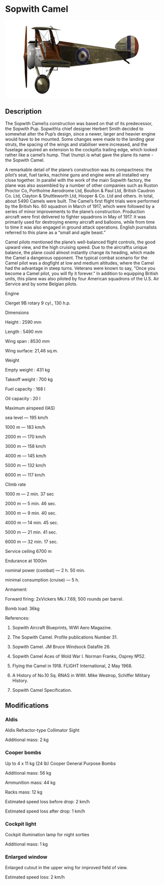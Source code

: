 # Sopwith Camel
  

  
![sopcamel](../images/sopcamel.png)
  

  
## Description
  

  
The Sopwith Camel\s construction was based on that of its predecessor, the Sopwith Pup. Sopwith\s chief designer Herbert Smith decided to somewhat alter the Pup’s design, since a newer, larger and heavier engine would have to be mounted. Some changes were made to the landing gear struts, the spacing of the wings and stabiliser were increased, and the fuselage acquired an extension to the cockpit\s trailing edge, which looked rather like a camel’s hump. That \hump\ is what gave the plane its name - the Sopwith Camel.
  

  
A remarkable detail of the plane’s construction was its compactness: the pilot’s seat, fuel tanks, machine guns and engine were all installed very close together. In parallel with the work of the main Sopwith factory, the plane was also assembled by a number of other companies such as Ruston Proctor Co, Portholme Aerodrome Ltd, Boulton & Paul Ltd, British Caudron Co. Ltd, Clayton & Shuttleworth Ltd, Hooper & Co. Ltd and others. In total, about 5490 Camels were built. The Camel’s first flight trials were performed by the British No. 60 squadron in March of 1917, which were followed by a series of minor improvements to the plane’s construction. Production aircraft were first delivered to fighter squadrons in May of 1917. It was primarily used for destroying enemy aircraft and balloons, while from time to time it was also engaged in ground attack operations. English journalists referred to this plane as a “small and agile beast.”
  

  
Camel pilots mentioned the plane’s well-balanced flight controls, the good upward view, and the high cruising speed. Due to the aircraft\s unique balance, the plane could almost instantly change its heading, which made the Camel a dangerous opponent. The typical combat scenario for the Camel pilot was a dogfight at low and medium altitudes, where the Camel had the advantage in steep turns. Veterans were known to say, “Once you become a Camel pilot, you will fly it forever.” In addition to equipping British units, this plane was also piloted by four American squadrons of the U.S. Air Service and by some Belgian pilots.
  

  

  
Engine
  
Clerget 9B rotary 9 cyl., 130 h.p.
  

  
Dimensions
  
Height : 2590 mm
  
Length : 5490 mm
  
Wing span : 8530 mm
  
Wing surface: 21,46 sq.m.
  

  
Weight
  
Empty weight : 431 kg
  
Takeoff weight : 700 kg
  
Fuel capacity : 168 l
  
Oil capacity : 20 l
  

  
Maximum airspeed (IAS)
  
sea level — 195 km/h
  
1000 m — 183 km/h
  
2000 m — 170 km/h
  
3000 m — 158 km/h
  
4000 m — 145 km/h
  
5000 m — 132 km/h
  
6000 m — 117 km/h
  

  
Climb rate
  
1000 m — 2 min. 37 sec
  
2000 m — 5 min. 46 sec.
  
3000 m — 9 min. 40 sec.
  
4000 m — 14 min. 45 sec.
  
5000 m — 21 min. 41 sec.
  
6000 m — 32 min. 17 sec.
  

  
Service ceiling 6700 m
  

  
Endurance at 1000m
  
nominal power (combat) — 2 h. 50 min.
  
minimal consumption (cruise) — 5 h.
  

  
Armament:
  
Forward firing: 2хVickers Mk.I 7.69, 500 rounds per barrel.
  
Bomb load: 36kg
  

  
References:
  
1) Sopwith Aircraft Blueprints, WWI Aero Magazine.
  
2) The Sopwith Camel. Profile publications Number 31.
  
3) Sopwith Camel. JM Bruce Windsock Datafile 26.
  
4) Sopwith Camel Aces of Wold War I.  Norman Franks, Osprey №52.
  
5) Flying the Camel in 1918. FLIGHT International, 2 May 1968.
  
6) A History of No.10 Sq. RNAS in WWI. Mike Westrop, Schiffer Military History.
  
7) Sopwith Camel Specification.
  

  
## Modifications
  

  
  
### Aldis
  

  
Aldis Refractor-type Collimator Sight
  
Additional mass: 2 kg
  

  
  
### Cooper bombs
  

  
Up to 4 x 11 kg (24 lb) Cooper General Purpose Bombs
  
Additional mass: 56 kg
  
Ammunition mass: 44 kg
  
Racks mass: 12 kg
  
Estimated speed loss before drop: 2 km/h
  
Estimated speed loss after drop: 1 km/h
  
  
### Cockpit light
  

  
Cockpit illumination lamp for night sorties
  
Additional mass: 1 kg
  

  
  
### Enlarged window
  

  
Enlarged cutout in the upper wing for improved field of view.
  
Estimated speed loss: 2 km/h
  
